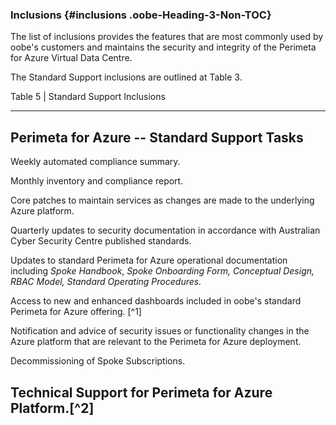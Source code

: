### Inclusions {#inclusions .oobe-Heading-3-Non-TOC}

The list of inclusions provides the features that are most commonly used
by oobe's customers and maintains the security and integrity of the
Perimeta for Azure Virtual Data Centre.

The Standard Support inclusions are outlined at Table 3.

Table 5 \| Standard Support Inclusions

  -----------------------------------------------------------------------
  **Perimeta for Azure -- Standard Support Tasks**
  -----------------------------------------------------------------------
  Weekly automated compliance summary.

  Monthly inventory and compliance report.

  Core patches to maintain services as changes are made to the underlying
  Azure platform.

  Quarterly updates to security documentation in accordance with
  Australian Cyber Security Centre published standards.

  Updates to standard Perimeta for Azure operational documentation
  including *Spoke Handbook*, *Spoke Onboarding Form,* *Conceptual
  Design, RBAC Model, Standard Operating Procedures.*

  Access to new and enhanced dashboards included in oobe's standard
  Perimeta for Azure offering. [^1]

  Notification and advice of security issues or functionality changes in
  the Azure platform that are relevant to the Perimeta for Azure
  deployment.

  Decommissioning of Spoke Subscriptions.

  Technical Support for Perimeta for Azure Platform.[^2]
  -----------------------------------------------------------------------

<div style="page-break-before:always"></div>